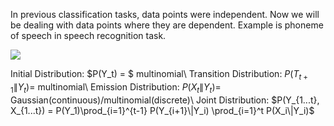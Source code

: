 In previous classification tasks, data points were independent. Now we will be dealing with data points where they are dependent. Example is phoneme of speech in speech recognition task.

![]({{site.url}}/{{site.baseurl}}/assets/hmm/hmm.jpg)

Initial Distribution: $P(Y_t) = $ multinomial\\
Transition Distribution: $P(T_{t+1}\|Y_t) =$ multinomial\\
Emission Distribution: $P(X_t\|Y_t) =$ Gaussian(continuous)/multinomial(discrete)\\
Joint Distribution: $P(Y_{1...t}, X_{1...t}) = P(Y_1)\prod_{i=1}^{t-1} P(Y_{i+1}\|Y_i) \prod_{i=1}^t P(X_i\|Y_i)$